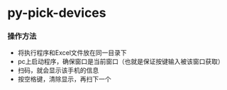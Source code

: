 # py-pick-devices

### 操作方法
* 将执行程序和Excel文件放在同一目录下
* pc上启动程序，确保窗口是当前窗口（也就是保证按键输入被该窗口获取）
* 扫码，就会显示该手机的信息
* 按空格键，清除显示，再扫下一个
